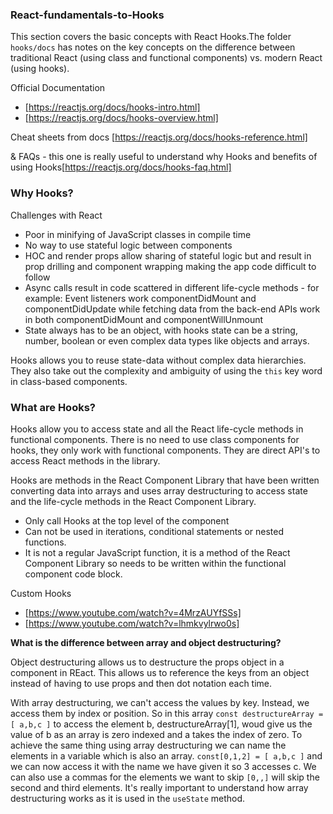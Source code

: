 ### React-fundamentals-to-Hooks

This section covers the basic concepts with React Hooks.The folder `hooks/docs` has notes on the key concepts on the difference between traditional React (using class and functional components) vs. modern React (using hooks).

Official Documentation

- [https://reactjs.org/docs/hooks-intro.html]
- [https://reactjs.org/docs/hooks-overview.html]

Cheat sheets from docs
[https://reactjs.org/docs/hooks-reference.html]

& FAQs - this one is really useful to understand why Hooks and benefits of using Hooks[https://reactjs.org/docs/hooks-faq.html]

### Why Hooks?

Challenges with React

- Poor in minifying of JavaScript classes in compile time
- No way to use stateful logic between components
- HOC and render props allow sharing of stateful logic but and result in prop drilling and component wrapping making the app code difficult to follow
- Async calls result in code scattered in different life-cycle methods - for example: Event listeners work componentDidMount and componentDidUpdate while fetching data from the back-end APIs work in both componentDidMount and componentWillUnmount
- State always has to be an object, with hooks state can be a string, number, boolean or even complex data types like objects and arrays.

Hooks allows you to reuse state-data without complex data hierarchies. They also take out the complexity and ambiguity of using the `this` key word in class-based components.

### What are Hooks?

Hooks allow you to access state and all the React life-cycle methods in functional components. There is no need to use class components for hooks, they only work with functional components. They are direct API's to access React methods in the library.

Hooks are methods in the React Component Library that have been written converting data into arrays and uses array destructuring to access state and the life-cycle methods in the React Component Library.

- Only call Hooks at the top level of the component
- Can not be used in iterations, conditional statements or nested functions.
- It is not a regular JavaScript function, it is a method of the React Component Library so needs to be written within the functional component code block.

Custom Hooks

- [https://www.youtube.com/watch?v=4MrzAUYfSSs]
- [https://www.youtube.com/watch?v=lhmkvylrwo0s]

**What is the difference between array and object destructuring?**

Object destructuring allows us to destructure the props object in a component in REact. This allows us to reference the keys from an object instead of having to use props and then dot notation each time.

With array destructuring, we can't access the values by key. Instead, we access them by index or position. So in this array `const destructureArray = [ a,b,c ]` to access the element b, destructureArray[1], woud give us the value of b as an array is zero indexed and a takes the index of zero. To achieve the same thing using array destructuring we can name the elements in a variable which is also an array. `const[0,1,2] = [ a,b,c ]` and we can now access it with the name we have given it so 3 accesses c. We can also use a commas for the elements we want to skip `[0,,]` will skip the second and third elements. It's really important to understand how array destructuring works as it is used in the `useState` method.